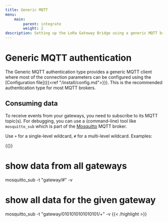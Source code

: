 ```yaml
---
title: Generic MQTT
menu:
    main:
        parent: integrate
        weight: 2
description: Setting up the LoRa Gateway Bridge using a generic MQTT broker.
---
```


# Generic MQTT authentication

The Generic MQTT authentication type provides a generic MQTT client where most
of the connection parameters can be configured using the
[Configuration file]({{<ref "/install/config.md">}}). This is the
recommended authentication type for most MQTT brokers.

## Consuming data

To receive events from your gateways, you need to subscribe to its MQTT topic(s).
For debugging, you can use a (command-line) tool like `mosquitto_sub`
which is part of the [Mosquitto](http://mosquitto.org/) MQTT broker.

Use ``+`` for a single-level wildcard, ``#`` for a multi-level wildcard.
Examples:

{{<highlight bash>}}
# show data from all gateways 
mosquitto_sub -t "gateway/#" -v

# show all data for the given gateway
mosquitto_sub -t "gateway/0101010101010101/+" -v
{{< /highlight >}}

